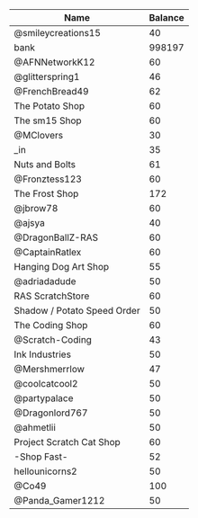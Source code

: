 |Name                       |Balance|
|---------------------------|-------|
|@smileycreations15         |40     |
|bank                       |998197 |
|@AFNNetworkK12             |60     |
|@glitterspring1            |46     |
|@FrenchBread49             |62     |
|The Potato Shop            |60     |
|The sm15 Shop              |60     |
|@MClovers                  |30     |
|_in                        |35     |
|Nuts and Bolts             |61     |
|@Fronztess123              |60     |
|The Frost Shop             |172    |
|@jbrow78                   |60     |
|@ajsya                     |40     |
|@DragonBallZ-RAS           |60     |
|@CaptainRatlex             |60     |
|Hanging Dog Art Shop       |55     |
|@adriadadude               |50     |
|RAS ScratchStore           |60     |
|Shadow / Potato Speed Order|50     |
|The Coding Shop            |60     |
|@Scratch-Coding            |43     |
|Ink Industries             |50     |
|@Mershmerrlow              |47     |
|@coolcatcool2              |50     |
|@partypalace               |50     |
|@Dragonlord767             |50     |
|@ahmetlii                  |50     |
|Project Scratch Cat Shop   |60     |
|-Shop Fast-                |52     |
|hellounicorns2             |50     |
|@Co49                      |100    |
|@Panda_Gamer1212           |50     |
